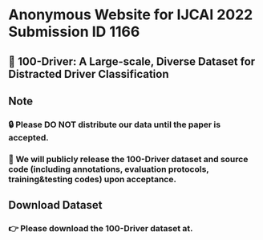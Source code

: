 # Anonymous Website for IJCAI 2022 Submission ID 1166

## :blue_car: 100-Driver: A Large-scale, Diverse Dataset for Distracted Driver Classification

## Note

### :lock: Please DO NOT distribute our data until the paper is accepted. 

### :handshake: We will publicly release the 100-Driver dataset and source code (including annotations, evaluation protocols, training&testing codes) upon acceptance.

## Download Dataset

### :point_right: Please download the 100-Driver dataset at.
